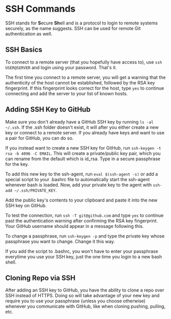 # SSH Commands
SSH stands for **S**ecure **Sh**ell and is a protocol to login to remote systems securely, as the name suggests. SSH can be used for remote Git authentication as well.

## SSH Basics
To connect to a remote server (that you hopefully have access to), use `ssh USER@SERVER` and login using your password. That's it.

The first time you connect to a remote server, you will get a warning that the authenticity of the host cannot be established, followed by the RSA key fingerprint. If this fingerprint looks correct for the host, type `yes` to continue connecting and add the server to your list of known hosts.

## Adding SSH Key to GitHub
Make sure you don't already have a GitHub SSH key by running `ls -al ~/.ssh`. If the .ssh folder doesn't exist, it will after you either create a new key or connect to a remote server. If you already have keys and want to use a pair for GitHub, you can do so.

If you instead want to create a new SSH key for GitHub, run `ssh-keygen -t rsa -b 4096 -C EMAIL`. This will create a private/public key pair, which you can rename from the default which is id_rsa. Type in a secure passphrase for the key.

To add this new key to the ssh-agent, run `eval $(ssh-agent -s)` or add a special script to your .bashrc file to automatically start the ssh-agent whenever bash is loaded. Now, add your private key to the agent with `ssh-add ~/.ssh/PRIVATE_KEY`.

Add the public key's contents to your clipboard and paste it into the new SSH key on GitHub.

To test the connection, run `ssh -T git@github.com` and type `yes` to continue past the authentication warning after confirming the RSA key fingerprint. Your GitHub username should appear in a message following this.

To change a passphrase, run `ssh-keygen -p` and type the private key whose passphrase you want to change. Change it this way.

If you add the script to .bashrc, you won't have to enter your passphrase everytime you use your SSH key, just the one time you login to a new bash shell.

## Cloning Repo via SSH

After adding an SSH key to GitHub, you have the ability to clone a repo over SSH instead of HTTPS. Doing so will take advantage of your new key and require you to use your passphrase (unless you choose otherwise) whenever you communicate with GitHub, like when cloning pushing, pulling, etc.